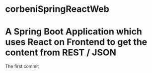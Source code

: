 # corbeniSpringReactWeb
# A Spring Boot Application which uses React on Frontend to get the content from REST / JSON
The first commit





